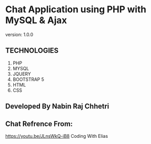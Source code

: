 # Chat Application using PHP with MySQL & Ajax

version: 1.0.0

## TECHNOLOGIES

1. PHP
1. MYSQL
1. JQUERY
1. BOOTSTRAP 5
1. HTML
1. CSS

## Developed By Nabin Raj Chhetri 

## Chat Refrence From:
https://youtu.be/JLnsWkQ-iB8 Coding With Elias


